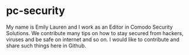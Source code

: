 # pc-security
My name is Emily Lauren and I work as an Editor in Comodo Security Solutions. We contribute many tips on how to stay secured from hackers, viruses and be safe on internet and so on. I would like to contribute and share such things here in Github.
